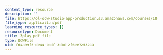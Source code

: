 ```yaml
---
content_type: resource
description: ''
file: https://ol-ocw-studio-app-production.s3.amazonaws.com/courses/18-065-matrix-methods-in-data-analysis-signal-processing-and-machine-learning-spring-2018/f64a99f5de44badf3d0d2f6ee7253213_0Qws8BuK3RQ.pdf
file_type: application/pdf
learning_resource_types: []
resourcetype: Document
title: 3play pdf file
type: OCWFile
uid: f64a99f5-de44-badf-3d0d-2f6ee7253213
---
```

